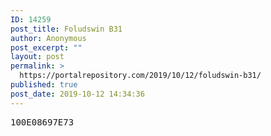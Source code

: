 ```yaml
---
ID: 14259
post_title: Foludswin B31
author: Anonymous
post_excerpt: ""
layout: post
permalink: >
  https://portalrepository.com/2019/10/12/foludswin-b31/
published: true
post_date: 2019-10-12 14:34:36
---
```

<pre>100E08697E73</pre>